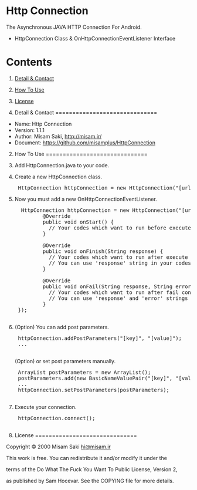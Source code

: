 Http Connection
==========

The Asynchronous JAVA HTTP Connection For Android.
* HttpConnection Class & OnHttpConnectionEventListener Interface

Contents
==============================

1. <a href="#1-detail--contact">Detail & Contact</a>
2. <a href="#2-how-to-use">How To Use</a>
3. <a href="#3-license">License</a>

1. Detail & Contact
==============================

* Name: Http Connection
* Version: 1.1.1
* Author: Misam Saki, http://misam.ir/
* Document: https://github.com/misamplus/HttpConnection

2. How To Use
==============================

1. Add HttpConnection.java to your code.
2. Create a new HttpConnection class.
   <pre>
    HttpConnection httpConnection = new HttpConnection("[url and get parameters]", ...
   </pre>
3. Now you must add a new OnHttpConnectionEventListener.
    <pre>
     HttpConnection httpConnection = new HttpConnection("[url and get parameters]", new HttpConnection.OnHttpConnectionEventListener() {
            @Override
            public void onStart() {
              // Your codes which want to run before execute connection
            }

            @Override
            public void onFinish(String response) {
              // Your codes which want to run after execute connection.
              // You can use 'response' string in your codes.
            }

            @Override
            public void onFail(String response, String error) {
              // Your codes which want to run after fail connection.
              // You can use 'response' and 'error' strings in your codes.
            }
    });
    </pre>
4. (Option) You can add post parameters.
    <pre>
    httpConnection.addPostParameters("[key]", "[value]");
    ...
    </pre>
    (Option) or set post parameters manually.
    <pre>
    ArrayList<NameValuePair> postParameters = new ArrayList<NameValuePair>();
    postParameters.add(new BasicNameValuePair("[key]", "[value]"));
    ...
    httpConnection.setPostParameters(postParameters);
    </pre>
5. Execute your connection.
    <pre>
    httpConnection.connect();
    </pre>

3. License
==============================

Copyright © 2000 Misam Saki <hi@misam.ir>

This work is free. You can redistribute it and/or modify it under the

terms of the Do What The Fuck You Want To Public License, Version 2,

as published by Sam Hocevar. See the COPYING file for more details.

